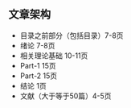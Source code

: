 ## 文章架构

- 目录之前部分（包括目录）7-8页
- 绪论  7-8页
- 相关理论基础    10-11页
- Part-1    15页
- Part-2    15页
- 结论    1页
- 文献（大于等于50篇）4-5页

